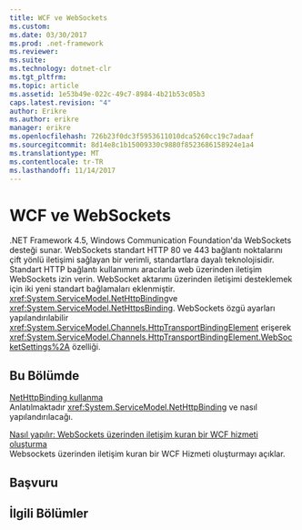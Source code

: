 ```yaml
---
title: WCF ve WebSockets
ms.custom: 
ms.date: 03/30/2017
ms.prod: .net-framework
ms.reviewer: 
ms.suite: 
ms.technology: dotnet-clr
ms.tgt_pltfrm: 
ms.topic: article
ms.assetid: 1e53b49e-022c-49c7-8984-4b21b53c05b3
caps.latest.revision: "4"
author: Erikre
ms.author: erikre
manager: erikre
ms.openlocfilehash: 726b23f0dc3f5953611010dca5260cc19c7adaaf
ms.sourcegitcommit: 8d14e8c1b15009330c9880f8523686158924e1a4
ms.translationtype: MT
ms.contentlocale: tr-TR
ms.lasthandoff: 11/14/2017
---
```

# <a name="wcf-and-websockets"></a>WCF ve WebSockets
.NET Framework 4.5, Windows Communication Foundation'da WebSockets desteği sunar.  WebSockets standart HTTP 80 ve 443 bağlantı noktalarını çift yönlü iletişimi sağlayan bir verimli, standartlara dayalı teknolojisidir. Standart HTTP bağlantı kullanımını aracılarla web üzerinden iletişim WebSockets izin verin.  WebSocket aktarımı üzerinden iletişimi desteklemek için iki yeni standart bağlamaları eklenmiştir. <xref:System.ServiceModel.NetHttpBinding>ve <xref:System.ServiceModel.NetHttpsBinding>. WebSockets özgü ayarları yapılandırılabilir <xref:System.ServiceModel.Channels.HttpTransportBindingElement> erişerek <xref:System.ServiceModel.Channels.HttpTransportBindingElement.WebSocketSettings%2A> özelliği.
  
## <a name="in-this-section"></a>Bu Bölümde  
 [NetHttpBinding kullanma](../../../../docs/framework/wcf/feature-details/using-the-nethttpbinding.md)  
 Anlatılmaktadır <xref:System.ServiceModel.NetHttpBinding> ve nasıl yapılandırılacağı.  
  
 [Nasıl yapılır: WebSockets üzerinden iletişim kuran bir WCF hizmeti oluşturma](../../../../docs/framework/wcf/feature-details/how-to-create-a-wcf-service-that-communicates-over-websockets.md)  
 Websockets üzerinden iletişim kuran bir WCF Hizmeti oluşturmayı açıklar.  
  
## <a name="reference"></a>Başvuru  
  
## <a name="related-sections"></a>İlgili Bölümler
